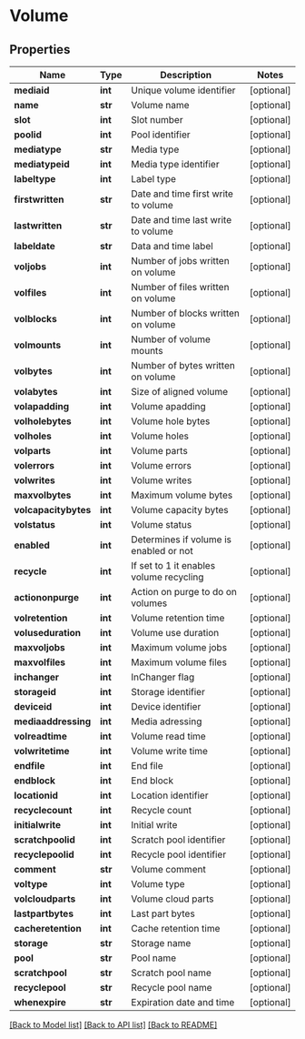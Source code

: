 # Volume

## Properties
Name | Type | Description | Notes
------------ | ------------- | ------------- | -------------
**mediaid** | **int** | Unique volume identifier | [optional] 
**name** | **str** | Volume name | [optional] 
**slot** | **int** | Slot number | [optional] 
**poolid** | **int** | Pool identifier | [optional] 
**mediatype** | **str** | Media type | [optional] 
**mediatypeid** | **int** | Media type identifier | [optional] 
**labeltype** | **int** | Label type | [optional] 
**firstwritten** | **str** | Date and time first write to volume | [optional] 
**lastwritten** | **str** | Date and time last write to volume | [optional] 
**labeldate** | **str** | Data and time label | [optional] 
**voljobs** | **int** | Number of jobs written on volume | [optional] 
**volfiles** | **int** | Number of files written on volume | [optional] 
**volblocks** | **int** | Number of blocks written on volume | [optional] 
**volmounts** | **int** | Number of volume mounts | [optional] 
**volbytes** | **int** | Number of bytes written on volume | [optional] 
**volabytes** | **int** | Size of aligned volume | [optional] 
**volapadding** | **int** | Volume apadding | [optional] 
**volholebytes** | **int** | Volume hole bytes | [optional] 
**volholes** | **int** | Volume holes | [optional] 
**volparts** | **int** | Volume parts | [optional] 
**volerrors** | **int** | Volume errors | [optional] 
**volwrites** | **int** | Volume writes | [optional] 
**maxvolbytes** | **int** | Maximum volume bytes | [optional] 
**volcapacitybytes** | **int** | Volume capacity bytes | [optional] 
**volstatus** | **int** | Volume status | [optional] 
**enabled** | **int** | Determines if volume is enabled or not | [optional] 
**recycle** | **int** | If set to 1 it enables volume recycling | [optional] 
**actiononpurge** | **int** | Action on purge to do on volumes | [optional] 
**volretention** | **int** | Volume retention time | [optional] 
**voluseduration** | **int** | Volume use duration | [optional] 
**maxvoljobs** | **int** | Maximum volume jobs | [optional] 
**maxvolfiles** | **int** | Maximum volume files | [optional] 
**inchanger** | **int** | InChanger flag | [optional] 
**storageid** | **int** | Storage identifier | [optional] 
**deviceid** | **int** | Device identifier | [optional] 
**mediaaddressing** | **int** | Media adressing | [optional] 
**volreadtime** | **int** | Volume read time | [optional] 
**volwritetime** | **int** | Volume write time | [optional] 
**endfile** | **int** | End file | [optional] 
**endblock** | **int** | End block | [optional] 
**locationid** | **int** | Location identifier | [optional] 
**recyclecount** | **int** | Recycle count | [optional] 
**initialwrite** | **int** | Initial write | [optional] 
**scratchpoolid** | **int** | Scratch pool identifier | [optional] 
**recyclepoolid** | **int** | Recycle pool identifier | [optional] 
**comment** | **str** | Volume comment | [optional] 
**voltype** | **int** | Volume type | [optional] 
**volcloudparts** | **int** | Volume cloud parts | [optional] 
**lastpartbytes** | **int** | Last part bytes | [optional] 
**cacheretention** | **int** | Cache retention time | [optional] 
**storage** | **str** | Storage name | [optional] 
**pool** | **str** | Pool name | [optional] 
**scratchpool** | **str** | Scratch pool name | [optional] 
**recyclepool** | **str** | Recycle pool name | [optional] 
**whenexpire** | **str** | Expiration date and time | [optional] 

[[Back to Model list]](../README.md#documentation-for-models) [[Back to API list]](../README.md#documentation-for-api-endpoints) [[Back to README]](../README.md)

